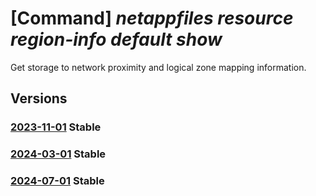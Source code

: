 # [Command] _netappfiles resource region-info default show_

Get storage to network proximity and logical zone mapping information.

## Versions

### [2023-11-01](/Resources/mgmt-plane/L3N1YnNjcmlwdGlvbnMve30vcHJvdmlkZXJzL21pY3Jvc29mdC5uZXRhcHAvbG9jYXRpb25zL3t9L3JlZ2lvbmluZm9zL2RlZmF1bHQ=/2023-11-01.xml) **Stable**

<!-- mgmt-plane /subscriptions/{}/providers/microsoft.netapp/locations/{}/regioninfos/default 2023-11-01 -->

### [2024-03-01](/Resources/mgmt-plane/L3N1YnNjcmlwdGlvbnMve30vcHJvdmlkZXJzL21pY3Jvc29mdC5uZXRhcHAvbG9jYXRpb25zL3t9L3JlZ2lvbmluZm9zL2RlZmF1bHQ=/2024-03-01.xml) **Stable**

<!-- mgmt-plane /subscriptions/{}/providers/microsoft.netapp/locations/{}/regioninfos/default 2024-03-01 -->

### [2024-07-01](/Resources/mgmt-plane/L3N1YnNjcmlwdGlvbnMve30vcHJvdmlkZXJzL21pY3Jvc29mdC5uZXRhcHAvbG9jYXRpb25zL3t9L3JlZ2lvbmluZm9zL2RlZmF1bHQ=/2024-07-01.xml) **Stable**

<!-- mgmt-plane /subscriptions/{}/providers/microsoft.netapp/locations/{}/regioninfos/default 2024-07-01 -->
